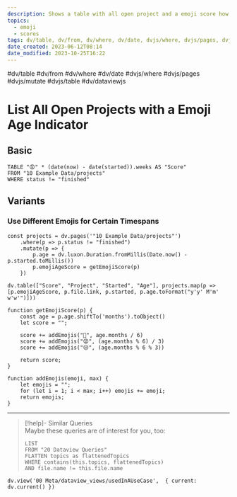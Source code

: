 ```yaml
---
description: Shows a table with all open project and a emoji score how long these projects are already open
topics:
  - emoji
  - scores
tags: dv/table, dv/from, dv/where, dv/date, dvjs/where, dvjs/pages, dvjs/mutate, dvjs/table, dv/dataviewjs
date_created: 2023-06-12T08:14
date_modified: 2023-10-25T16:22
---
```


#dv/table #dv/from #dv/where #dv/date #dvjs/where #dvjs/pages #dvjs/mutate #dvjs/table #dv/dataviewjs

# List All Open Projects with a Emoji Age Indicator

## Basic

```dataview
TABLE "😡" * (date(now) - date(started)).weeks AS "Score"
FROM "10 Example Data/projects"
WHERE status != "finished"
```

## Variants

### Use Different Emojis for Certain Timespans

```dataviewjs
const projects = dv.pages('"10 Example Data/projects"')
	.where(p => p.status != "finished")
	.mutate(p => {
		p.age = dv.luxon.Duration.fromMillis(Date.now() - p.started.toMillis())
		p.emojiAgeScore = getEmojiScore(p)
	})

dv.table(["Score", "Project", "Started", "Age"], projects.map(p => [p.emojiAgeScore, p.file.link, p.started, p.age.toFormat("y'y' M'm' w'w'")]))

function getEmojiScore(p) {
	const age = p.age.shiftTo('months').toObject()
	let score = "";
	
	score += addEmojis("👿", age.months / 6)  
	score += addEmojis("😡", (age.months % 6) / 3)
	score += addEmojis("😒", (age.months % 6 % 3)) 

	return score;
}

function addEmojis(emoji, max) {
	let emojis = "";
	for (let i = 1; i < max; i++) emojis += emoji;
	return emojis;
}

```

---

<!-- === end of query page ===  -->

> [!help]- Similar Queries  
> Maybe these queries are of interest for you, too:
> 
> ```dataview
> LIST
> FROM "20 Dataview Queries"
> FLATTEN topics as flattenedTopics
> WHERE contains(this.topics, flattenedTopics)
> AND file.name != this.file.name
> ```

```dataviewjs
dv.view('00 Meta/dataview_views/usedInAUseCase',  { current: dv.current() })
```
